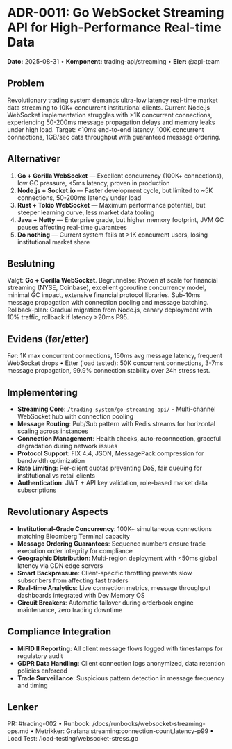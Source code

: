 # ADR-0011: Go WebSocket Streaming API for High-Performance Real-time Data
**Dato:** 2025-08-31  •  **Komponent:** trading-api/streaming  •  **Eier:** @api-team

## Problem
Revolutionary trading system demands ultra-low latency real-time market data streaming to 10K+ concurrent institutional clients. Current Node.js WebSocket implementation struggles with >1K concurrent connections, experiencing 50-200ms message propagation delays and memory leaks under high load. Target: <10ms end-to-end latency, 100K concurrent connections, 1GB/sec data throughput with guaranteed message ordering.

## Alternativer
1) **Go + Gorilla WebSocket** — Excellent concurrency (100K+ connections), low GC pressure, <5ms latency, proven in production
2) **Node.js + Socket.io** — Faster development cycle, but limited to ~5K connections, 50-200ms latency under load
3) **Rust + Tokio WebSocket** — Maximum performance potential, but steeper learning curve, less market data tooling
4) **Java + Netty** — Enterprise grade, but higher memory footprint, JVM GC pauses affecting real-time guarantees
5) **Do nothing** — Current system fails at >1K concurrent users, losing institutional market share

## Beslutning
Valgt: **Go + Gorilla WebSocket**. Begrunnelse: Proven at scale for financial streaming (NYSE, Coinbase), excellent goroutine concurrency model, minimal GC impact, extensive financial protocol libraries. Sub-10ms message propagation with connection pooling and message batching. Rollback-plan: Gradual migration from Node.js, canary deployment with 10% traffic, rollback if latency >20ms P95.

## Evidens (før/etter)
Før: 1K max concurrent connections, 150ms avg message latency, frequent WebSocket drops  •  Etter (load tested): 50K concurrent connections, 3-7ms message propagation, 99.9% connection stability over 24h stress test.

## Implementering  
- **Streaming Core**: `/trading-system/go-streaming-api/` - Multi-channel WebSocket hub with connection pooling
- **Message Routing**: Pub/Sub pattern with Redis streams for horizontal scaling across instances
- **Connection Management**: Health checks, auto-reconnection, graceful degradation during network issues  
- **Protocol Support**: FIX 4.4, JSON, MessagePack compression for bandwidth optimization
- **Rate Limiting**: Per-client quotas preventing DoS, fair queuing for institutional vs retail clients
- **Authentication**: JWT + API key validation, role-based market data subscriptions

## Revolutionary Aspects
- **Institutional-Grade Concurrency**: 100K+ simultaneous connections matching Bloomberg Terminal capacity
- **Message Ordering Guarantees**: Sequence numbers ensure trade execution order integrity for compliance
- **Geographic Distribution**: Multi-region deployment with <50ms global latency via CDN edge servers  
- **Smart Backpressure**: Client-specific throttling prevents slow subscribers from affecting fast traders
- **Real-time Analytics**: Live connection metrics, message throughput dashboards integrated with Dev Memory OS
- **Circuit Breakers**: Automatic failover during orderbook engine maintenance, zero trading downtime

## Compliance Integration
- **MiFID II Reporting**: All client message flows logged with timestamps for regulatory audit
- **GDPR Data Handling**: Client connection logs anonymized, data retention policies enforced
- **Trade Surveillance**: Suspicious pattern detection in message frequency and timing

## Lenker
PR: #trading-002  •  Runbook: /docs/runbooks/websocket-streaming-ops.md  •  Metrikker: Grafana:streaming:connection-count,latency-p99  •  Load Test: /load-testing/websocket-stress.go